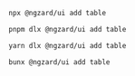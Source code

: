 ```bash tab="npm" copyButton
npx @ngzard/ui add table
```

```bash tab="pnpm"
pnpm dlx @ngzard/ui add table
```

```bash tab="yarn"
yarn dlx @ngzard/ui add table
```

```bash tab="bun"
bunx @ngzard/ui add table
```